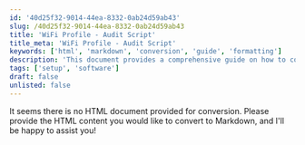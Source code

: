 ```yaml
---
id: '40d25f32-9014-44ea-8332-0ab24d59ab43'
slug: /40d25f32-9014-44ea-8332-0ab24d59ab43
title: 'WiFi Profile - Audit Script'
title_meta: 'WiFi Profile - Audit Script'
keywords: ['html', 'markdown', 'conversion', 'guide', 'formatting']
description: 'This document provides a comprehensive guide on how to convert HTML content into Markdown format, detailing the necessary steps, tools, and best practices for effective conversion.'
tags: ['setup', 'software']
draft: false
unlisted: false
---
```


It seems there is no HTML document provided for conversion. Please provide the HTML content you would like to convert to Markdown, and I'll be happy to assist you!

